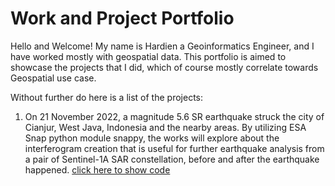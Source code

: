 # Work and Project Portfolio

Hello and Welcome! My name is Hardien a Geoinformatics Engineer, and I have worked mostly with geospatial data. This portfolio is aimed to showcase the projects that I did, which of course mostly correlate towards Geospatial use case.

Without further do here is a list of the projects:

1. On 21 November 2022, a magnitude 5.6 SR earthquake struck the city of Cianjur, West Java, Indonesia and the nearby areas. By utilizing ESA Snap python module snappy, the works will explore about the interferogram creation that is useful for further earthquake analysis from a pair of Sentinel-1A SAR constellation, before and after the earthquake happened. [click here to show code](cianjur_interferometry/cianjur_interferometry.md)
